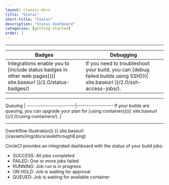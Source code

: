 ```yaml
---
layout: classic-docs
title: "Status"
short-title: "Status"
description: "Status dashboard"
categories: [getting-started]
order: 1
---
```


<hr>

Badges     | Debugging
----------------------------|----------------------
Integrations enable you to [include status badges in other web pages]({{ site.baseurl }}/2.0/status-badges/)  |   If you need to troubleshoot your build, you can [debug failed builds using SSH]({{ site.baseurl }}/2.0/ssh-access-jobs/).

<hr>

Queuing |
------------------------|------------------
If your builds are queuing, you can upgrade your plan for [using containers]({{ site.baseurl }}/2.0/using-containers/). |  

<hr>

![workflow illustration]( {{ site.baseurl }}/assets/img/docs/walkthrough8.png)

CircleCI provides an integrated dashboard with the status of your build jobs:

- SUCCESS: All jobs completed
- FAILED: One or more jobs failed
- RUNNING: Job run is in progress
- ON HOLD: Job is waiting for approval
- QUEUED: Job is waiting for available container
